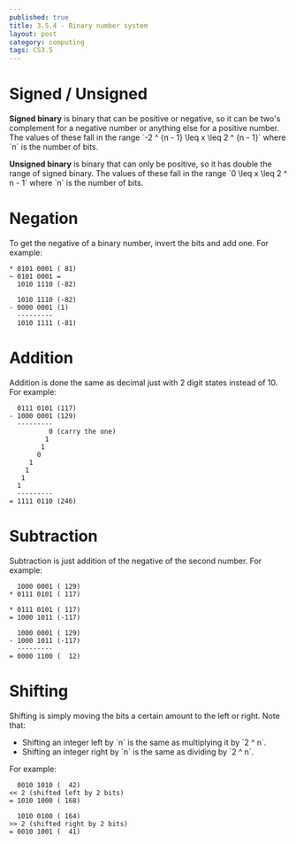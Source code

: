 ```yaml
---
published: true
title: 3.5.4 - Binary number system
layout: post
category: computing
tags: CS3.5
---
```


# Signed / Unsigned

**Signed binary** is binary that can be positive or negative, so it can be two's complement for a negative number or anything else for a positive number. The values of these fall in the range  \`-2 ^ {n - 1} \leq x \leq 2 ^ {n - 1}\` where \`n\` is the number of bits.

**Unsigned binary** is binary that can only be positive, so it has double the range of signed binary. The values of these fall in the range \`0 \leq x \leq 2 ^ n - 1\` where \`n\` is the number of bits.

# Negation

To get the negative of a binary number, invert the bits and add one. For example:

```
* 0101 0001 ( 81)
~ 0101 0001 =
  1010 1110 (-82)

  1010 1110 (-82)
- 0000 0001 (1)
  ---------
  1010 1111 (-81)
```

# Addition

Addition is done the same as decimal just with 2 digit states instead of 10. For example:

```
  0111 0101 (117)
- 1000 0001 (129)
  ---------
          0 (carry the one)
         1
        1
       0
     1
    1
   1
  1
  ---------
= 1111 0110 (246)
```

# Subtraction

Subtraction is just addition of the negative of the second number. For example:
    
```
  1000 0001 ( 129)
* 0111 0101 ( 117)

* 0111 0101 ( 117)
= 1000 1011 (-117)

  1000 0001 ( 129)
- 1000 1011 (-117)
  ---------
= 0000 1100 (  12)
```

# Shifting

Shifting is simply moving the bits a certain amount to the left or right. Note that:

* Shifting an integer left by \`n\` is the same as multiplying it by \`2 ^ n\`.
* Shifting an integer right by \`n\` is the same as dividing by \`2 ^ n\`.

For example:
    
```
  0010 1010 (  42)
<< 2 (shifted left by 2 bits)
= 1010 1000 ( 168)

  1010 0100 ( 164)
>> 2 (shifted right by 2 bits)
= 0010 1001 (  41)
```
